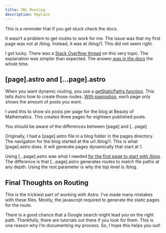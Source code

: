 ```yaml
---
title: URL Routing
description: Replace
---
```

This is a reminder that if you get stuck check the docs. 

It wasn’t a problem to get routes to work for me. The issue was that my first page was not at /blog. Instead, it was at /blog/1. This did not seem right.

I got lucky. There was a [Stack Overflow thread](https://stackoverflow.com/questions/74888357/generate-astro-index-page-as-well-as-pagination) on this very topic. The explanation was simpler than expected. The answer[ was in the docs](https://docs.astro.build/en/core-concepts/routing/#rest-parameters) the whole time.


## [page].astro and [...page].astro

When you want dynamic routing, you use a [getStaticPaths function](https://docs.astro.build/en/core-concepts/routing/#pagination). This tells Astro how to create those routes. [With pagination](https://docs.astro.build/en/core-concepts/routing/#pagination), each page only shows the amount of posts you want. 

I used this to show six posts per page for the blog at Beauty of Mathematics. This creates three pages for eighteen published posts.

You should be aware of the differences between [page] and [...page]

Originally, I had a [page].astro file in a blog folder in the pages directory. The navigation for the blog started at the url /blog/1. This is what [page].astro does. It will generate pages dynamically that start at 1. 

Using [...page].astro was what I needed [for the first page to start with /blog](https://docs.astro.build/en/core-concepts/routing/#rest-parameters). The difference is that [...page].astro generates routes to match file paths at any depth. Using the rest parameter is why the top level is /blog. 


## Final Thoughts on Routing

This is the trickiest part of working with Astro. I’ve made many mistakes with these files. Mostly, the javascript required to generate the static pages for the route.

There is a good chance that a Google search might lead you on the right path. Thankfully, there are tutorials out there if you look for them. This is one reason why I’m documenting my process. So, I hope this helps you out!
